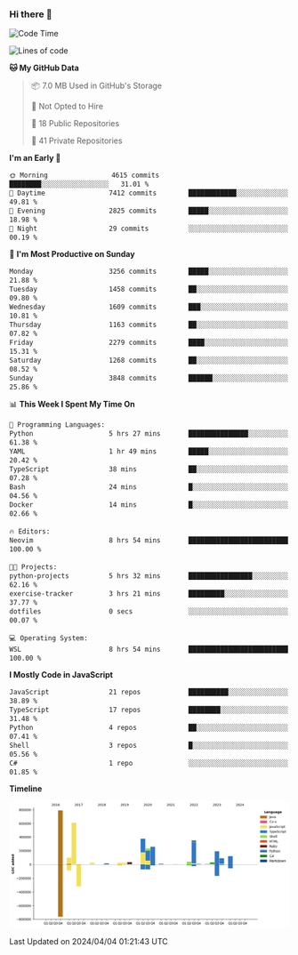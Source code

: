 ### Hi there 👋

<!--
**Clumsy-Coder/Clumsy-Coder** is a ✨ _special_ ✨ repository because its `README.md` (this file) appears on your GitHub profile.

Here are some ideas to get you started:

- 🔭 I’m currently working on ...
- 🌱 I’m currently learning ...
- 👯 I’m looking to collaborate on ...
- 🤔 I’m looking for help with ...
- 💬 Ask me about ...
- 📫 How to reach me: ...
- 😄 Pronouns: ...
- ⚡ Fun fact: ...
-->

<!-- anmol098/waka-readme-stats -->
<!--START_SECTION:waka-->
![Code Time](http://img.shields.io/badge/Code%20Time-776%20hrs%2050%20mins-blue)

![Lines of code](https://img.shields.io/badge/From%20Hello%20World%20I%27ve%20Written-3.3%20million%20lines%20of%20code-blue)

**🐱 My GitHub Data** 

> 📦 7.0 MB Used in GitHub's Storage 
 > 
> 🚫 Not Opted to Hire
 > 
> 📜 18 Public Repositories 
 > 
> 🔑 41 Private Repositories 
 > 
**I'm an Early 🐤** 

```text
🌞 Morning                4615 commits        ████████░░░░░░░░░░░░░░░░░   31.01 % 
🌆 Daytime                7412 commits        ████████████░░░░░░░░░░░░░   49.81 % 
🌃 Evening                2825 commits        █████░░░░░░░░░░░░░░░░░░░░   18.98 % 
🌙 Night                  29 commits          ░░░░░░░░░░░░░░░░░░░░░░░░░   00.19 % 
```
📅 **I'm Most Productive on Sunday** 

```text
Monday                   3256 commits        █████░░░░░░░░░░░░░░░░░░░░   21.88 % 
Tuesday                  1458 commits        ██░░░░░░░░░░░░░░░░░░░░░░░   09.80 % 
Wednesday                1609 commits        ███░░░░░░░░░░░░░░░░░░░░░░   10.81 % 
Thursday                 1163 commits        ██░░░░░░░░░░░░░░░░░░░░░░░   07.82 % 
Friday                   2279 commits        ████░░░░░░░░░░░░░░░░░░░░░   15.31 % 
Saturday                 1268 commits        ██░░░░░░░░░░░░░░░░░░░░░░░   08.52 % 
Sunday                   3848 commits        ██████░░░░░░░░░░░░░░░░░░░   25.86 % 
```


📊 **This Week I Spent My Time On** 

```text
💬 Programming Languages: 
Python                   5 hrs 27 mins       ███████████████░░░░░░░░░░   61.38 % 
YAML                     1 hr 49 mins        █████░░░░░░░░░░░░░░░░░░░░   20.42 % 
TypeScript               38 mins             ██░░░░░░░░░░░░░░░░░░░░░░░   07.28 % 
Bash                     24 mins             █░░░░░░░░░░░░░░░░░░░░░░░░   04.56 % 
Docker                   14 mins             █░░░░░░░░░░░░░░░░░░░░░░░░   02.66 % 

🔥 Editors: 
Neovim                   8 hrs 54 mins       █████████████████████████   100.00 % 

🐱‍💻 Projects: 
python-projects          5 hrs 32 mins       ████████████████░░░░░░░░░   62.16 % 
exercise-tracker         3 hrs 21 mins       █████████░░░░░░░░░░░░░░░░   37.77 % 
dotfiles                 0 secs              ░░░░░░░░░░░░░░░░░░░░░░░░░   00.07 % 

💻 Operating System: 
WSL                      8 hrs 54 mins       █████████████████████████   100.00 % 
```

**I Mostly Code in JavaScript** 

```text
JavaScript               21 repos            ██████████░░░░░░░░░░░░░░░   38.89 % 
TypeScript               17 repos            ████████░░░░░░░░░░░░░░░░░   31.48 % 
Python                   4 repos             ██░░░░░░░░░░░░░░░░░░░░░░░   07.41 % 
Shell                    3 repos             █░░░░░░░░░░░░░░░░░░░░░░░░   05.56 % 
C#                       1 repo              ░░░░░░░░░░░░░░░░░░░░░░░░░   01.85 % 
```



**Timeline**

![Lines of Code chart](https://raw.githubusercontent.com/Clumsy-Coder/Clumsy-Coder/main/assets/bar_graph.png)


 Last Updated on 2024/04/04 01:21:43 UTC
<!--END_SECTION:waka-->
